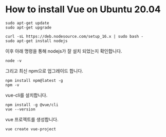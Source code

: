 # How to install Vue on Ubuntu 20.04

```make
sudo apt-get update
sudo apt-get upgrade

curl -sL https://deb.nodesource.com/setup_16.x | sudo bash -
sudo apt-get install nodejs
```

이후 아래 명령을 통해 nodejs가 잘 설치 되었는지 확인합니다.  

```make
node -v
```

그리고 최신 npm으로 업그레이드 합니다.  

```make
npm install npm@latest -g
npm -v
```

vue-cli를 설치합니다.  

```make
npm install -g @vue/cli
vue --version
```

vue 프로젝트를 생성합니다.  

```make
vue create vue-project
```


